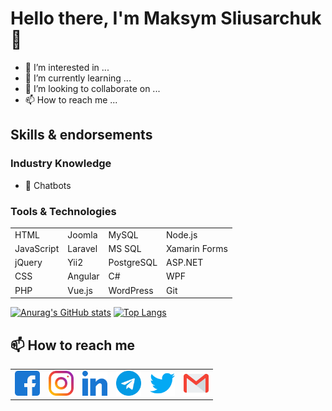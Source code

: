 # Hello there, I'm Maksym Sliusarchuk 👋

- 👀 I’m interested in ...
- 🌱 I’m currently learning ...
- 💞️ I’m looking to collaborate on ...
- 📫 How to reach me ...

## Skills & endorsements

### Industry Knowledge 

- 👾 Chatbots

### Tools & Technologies

|             |           |             |               |
| ----------- | --------- | ----------- | ------------- |
| HTML        | Joomla    | MySQL       | Node.js       |
| JavaScript  | Laravel   | MS SQL      | Xamarin Forms |
| jQuery      | Yii2      | PostgreSQL  | ASP.NET       |
| CSS         | Angular   | C#          | WPF           |
| PHP         | Vue.js    | WordPress   | Git           |



[![Anurag's GitHub stats](https://github-readme-stats.vercel.app/api?username=damichixl&layout=compact&show_icons=true&count_private=true&hide_title=true&title_color=fff&icon_color=79ff97&text_color=9f9f9f&bg_color=151515)](https://github.com/anuraghazra/github-readme-stats)
[![Top Langs](https://github-readme-stats.vercel.app/api/top-langs/?username=damichixl&theme=merko&layout=compact&langs_count=6&title_color=fff&icon_color=79ff97&text_color=9f9f9f&bg_color=151515)](https://github.com/anuraghazra/github-readme-stats)

## 📫 How to reach me
<table>
  <tr>
    <td>
      <a href='https://www.facebook.com/max.slyusarchuk'>
        <img src='/images/social/facebook.svg' height='40px' width='40px' title="Facebook"/>
      </a>
    </td>
    <td>
      <a href='https://www.instagram.com/maxslyusarchuk/'>
        <img src='/images/social/instagram.svg' height='40px' width='40px' title="Instagram"/>
      </a>
    </td>
    <td>
      <a href='https://www.linkedin.com/in/max-slyusarchuk/'>
        <img src='/images/social/linkedin.svg' height='40px' width='40px' title="LinkedIn"/>
      </a>
    </td>
    <td>
      <a href='https://t.me/damichixl'>
        <img src='/images/social/telegram.svg' height='40px' width='40px' title="Telegram"/>
      </a>
    </td>
    <td>
      <a href='https://twitter.com/MaxSlyusarchuk'>
        <img src='/images/social/twitter.svg' height='40px' width='40px' title="Twitter"/>
      </a>
    </td>
    <td>
      <a href='mailto:max.slyusarchuk@gmail.com'>
        <img src='/images/social/gmail.svg' height='40px' width='40px' title="Mail"/>
      </a>
    </td> 
  </tr>
</table>

<!---![](https://img.shields.io/badge/<WORD_ON_LEFT>-<WORD_ON_RIGHT>-informational?style=flat&logo=data:image/svg%2bxml;base64,base64)-->



